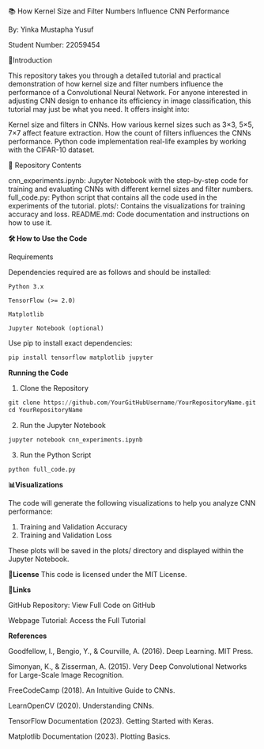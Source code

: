 📚 How Kernel Size and Filter Numbers Influence CNN Performance

By: Yinka Mustapha Yusuf 

Student Number: 22059454 

🚀Introduction

This repository takes you through a detailed tutorial and practical demonstration of how kernel size and filter numbers influence the performance of a Convolutional Neural Network. For anyone interested in adjusting CNN design to enhance its efficiency in image classification, this tutorial may just be what you need. It offers insight into: 

Kernel size and filters in CNNs. How various kernel sizes such as 3×3, 5×5, 7×7 affect feature extraction. How the count of filters influences the CNNs performance. Python code implementation real-life examples by working with the CIFAR-10 dataset. 
 
 📂 Repository Contents 
 
cnn_experiments.ipynb: Jupyter Notebook with the step-by-step code for training and evaluating CNNs with different kernel sizes and filter numbers. full_code.py: Python script that contains all the code used in the experiments of the tutorial. plots/: Contains the visualizations for training accuracy and loss. README.md: Code documentation and instructions on how to use it. 

**🛠️ How to Use the Code**

Requirements 

Dependencies required are as follows and should be installed: 

    Python 3.x 

    TensorFlow (>= 2.0) 

    Matplotlib 

    Jupyter Notebook (optional) 


Use pip to install exact dependencies:

``` python
pip install tensorflow matplotlib jupyter
```

**Running the Code**

1. Clone the Repository
```python
git clone https://github.com/YourGitHubUsername/YourRepositoryName.git
cd YourRepositoryName
```
2. Run the Jupyter Notebook
```python
jupyter notebook cnn_experiments.ipynb
```
3. Run the Python Script
```python
python full_code.py
```


**📊Visualizations**

The code will generate the following visualizations to help you analyze CNN performance: 

1. Training and Validation Accuracy
2. Training and Validation Loss

These plots will be saved in the plots/ directory and displayed within the Jupyter Notebook. 

**📜License**
This code is licensed under the MIT License.


**🔗Links**

GitHub Repository: View Full Code on GitHub  

Webpage Tutorial: Access the Full Tutorial 


**References**

Goodfellow, I., Bengio, Y., & Courville, A. (2016). Deep Learning. MIT Press. 

Simonyan, K., & Zisserman, A. (2015). Very Deep Convolutional Networks for Large-Scale Image Recognition. 

FreeCodeCamp (2018). An Intuitive Guide to CNNs. 

LearnOpenCV (2020). Understanding CNNs. 

TensorFlow Documentation (2023). Getting Started with Keras. 

Matplotlib Documentation (2023). Plotting Basics. 
